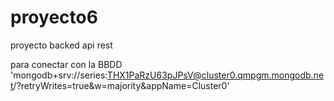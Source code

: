# proyecto6
proyecto backed api rest

para conectar con la BBDD  'mongodb+srv://series:THX1PaRzU63pJPsV@cluster0.qmpgm.mongodb.net/?retryWrites=true&w=majority&appName=Cluster0'
